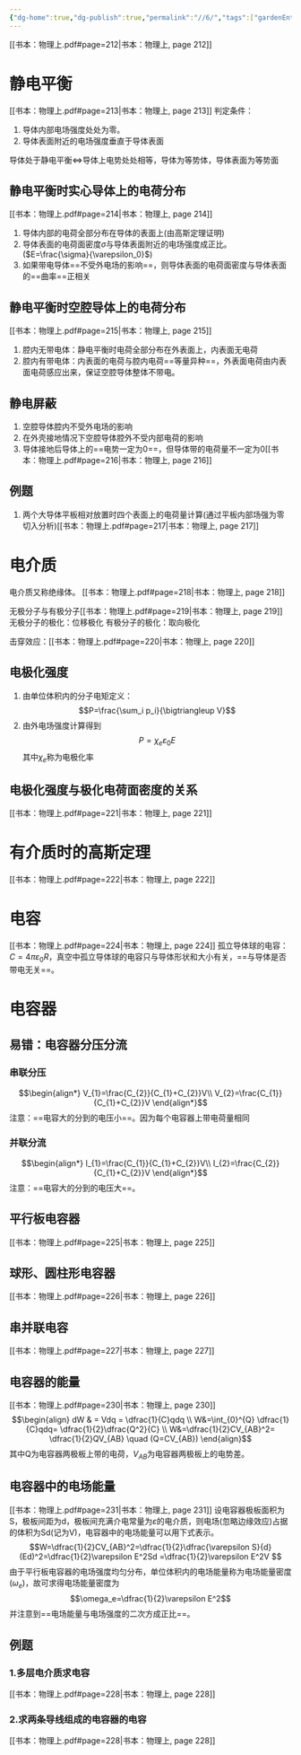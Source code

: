 ```yaml
---
{"dg-home":true,"dg-publish":true,"permalink":"//6/","tags":["gardenEntry"],"dgPassFrontmatter":true,"created":"2023-09-21T09:11:07.673+08:00","updated":"2024-01-03T16:33:42.506+08:00"}
---
```



[[书本：物理上.pdf#page=212|书本：物理上, page 212]]
# 静电平衡
[[书本：物理上.pdf#page=213|书本：物理上, page 213]]
判定条件：
1. 导体内部电场强度处处为零。
2. 导体表面附近的电场强度垂直于导体表面

导体处于静电平衡$\Leftrightarrow$导体上电势处处相等，导体为等势体，导体表面为等势面

## 静电平衡时实心导体上的电荷分布
[[书本：物理上.pdf#page=214|书本：物理上, page 214]]
1. 导体内部的电荷全部分布在导体的表面上(由高斯定理证明)
2. 导体表面的电荷面密度$\sigma$与导体表面附近的电场强度成正比。($E=\frac{\sigma}{\varepsilon_0}$)
3. 如果带电导体==不受外电场的影响==，则导体表面的电荷面密度与导体表面的==曲率==正相关

## 静电平衡时空腔导体上的电荷分布
[[书本：物理上.pdf#page=215|书本：物理上, page 215]]
1. 腔内无带电体：静电平衡时电荷全部分布在外表面上，内表面无电荷
2. 腔内有带电体：内表面的电荷与腔内电荷==等量异种==，外表面电荷由内表面电荷感应出来，保证空腔导体整体不带电。

## 静电屏蔽
1. 空腔导体腔内不受外电场的影响
2. 在外壳接地情况下空腔导体腔外不受内部电荷的影响
3. 导体接地后导体上的==电势一定为0==，但导体带的电荷量不一定为0[[书本：物理上.pdf#page=216|书本：物理上, page 216]]

## 例题
1. 两个大导体平板相对放置时四个表面上的电荷量计算(通过平板内部场强为零切入分析)[[书本：物理上.pdf#page=217|书本：物理上, page 217]]

# 电介质
电介质又称绝缘体。
[[书本：物理上.pdf#page=218|书本：物理上, page 218]]

无极分子与有极分子[[书本：物理上.pdf#page=219|书本：物理上, page 219]]
无极分子的极化：位移极化
有极分子的极化：取向极化

击穿效应：[[书本：物理上.pdf#page=220|书本：物理上, page 220]]

## 电极化强度
1. 由单位体积内的分子电矩定义：$$P=\frac{\sum_i p_i}{\bigtriangleup V}$$
2. 由外电场强度计算得到$$P=\chi_e\varepsilon_0E$$其中$\chi_e$称为电极化率

## 电极化强度与极化电荷面密度的关系
[[书本：物理上.pdf#page=221|书本：物理上, page 221]]
# 有介质时的高斯定理
[[书本：物理上.pdf#page=222|书本：物理上, page 222]]
# 电容
[[书本：物理上.pdf#page=224|书本：物理上, page 224]]
孤立导体球的电容：$C=4\pi \varepsilon_0R$，真空中孤立导体球的电容只与导体形状和大小有关，==与导体是否带电无关==。

# 电容器
## 易错：电容器分压分流
### 串联分压
$$\begin{align*}
V_{1}=\frac{C_{2}}{C_{1}+C_{2}}V\\
V_{2}=\frac{C_{1}}{C_{1}+C_{2}}V
\end{align*}$$
注意：==电容大的分到的电压小==。因为每个电容器上带电荷量相同
### 并联分流
$$\begin{align*}
I_{1}=\frac{C_{1}}{C_{1}+C_{2}}V\\
I_{2}=\frac{C_{2}}{C_{1}+C_{2}}V
\end{align*}$$
注意：==电容大的分到的电压大==。
## 平行板电容器
[[书本：物理上.pdf#page=225|书本：物理上, page 225]]
## 球形、圆柱形电容器
[[书本：物理上.pdf#page=226|书本：物理上, page 226]]
## 串并联电容
[[书本：物理上.pdf#page=227|书本：物理上, page 227]]

## 电容器的能量
[[书本：物理上.pdf#page=230|书本：物理上, page 230]]
$$\begin{align}
dW & = Vdq  = \dfrac{1}{C}qdq \\
W&=\int_{0}^{Q} \dfrac{1}{C}qdq= \dfrac{1}{2}\dfrac{Q^2}{C}  \\
W&=\dfrac{1}{2}CV_{AB}^2= \dfrac{1}{2}QV_{AB} \quad (Q=CV_{AB}) \end{align}$$
其中Q为电容器两极板上带的电荷，$V_{AB}$为电容器两极板上的电势差。
## 电容器中的电场能量
[[书本：物理上.pdf#page=231|书本：物理上, page 231]]
设电容器极板面积为S，极板间距为d，极板间充满介电常量为$\varepsilon$的电介质，则电场(忽略边缘效应)占据的体积为Sd(记为V)，电容器中的电场能量可以用下式表示。
$$W=\dfrac{1}{2}CV_{AB}^2=\dfrac{1}{2}\dfrac{\varepsilon S}{d}(Ed)^2=\dfrac{1}{2}\varepsilon E^2Sd =\dfrac{1}{2}\varepsilon E^2V    $$由于平行板电容器的电场强度均匀分布，单位体积内的电场能量称为电场能量密度($\omega_e$)，故可求得电场能量密度为$$\omega_e=\dfrac{1}{2}\varepsilon E^2$$并注意到==电场能量与电场强度的二次方成正比==。
## 例题
### 1.多层电介质求电容
[[书本：物理上.pdf#page=228|书本：物理上, page 228]]
### 2.求两条导线组成的电容器的电容
[[书本：物理上.pdf#page=228|书本：物理上, page 228]]
